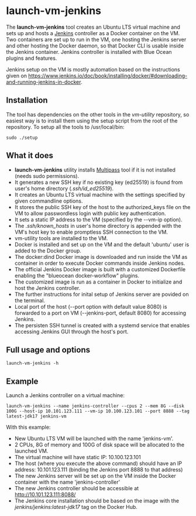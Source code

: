 # launch-vm-jenkins
The **launch-vm-jenkins** tool creates an Ubuntu LTS virtual machine and sets up and hosts a [Jenkins](https://www.jenkins.io/) controller as a Docker container on the VM.
Two containers are set up to run in the VM, one hosting the Jenkins server and other hosting the Docker daemon, so that Docker CLI is usable inside the Jenkins container.
Jenkins controller is installed with Blue Ocean plugins and features.

Jenkins setup on the VM is mostly automation based on the instructions given on https://www.jenkins.io/doc/book/installing/docker/#downloading-and-running-jenkins-in-docker.

## Installation
The tool has dependencies on the other tools in the *vm-utility* repository, so easiest way is to install them using the setup script from the root of the repository.
To setup all the tools to /usr/local/bin:
```
sudo ./setup
```

## What it does
* **launch-vm-jenkins** utility installs [Multipass](https://multipass.run/) tool if it is not installed (needs sudo permissions).
* It generates a new SSH key if no existing key (ed25519) is found from user's home directory (*.ssh/id_ed25519*).
* It creates an Ubuntu LTS virtual machine with the settings specified by given commandline options.
* It stores the public SSH key of the host to the authorized_keys file on the VM to allow passwordless login with public key authentication.
* It sets a static IP address to the VM (specified by the --vm-ip option).
* The *.ssh/known_hosts* in user's home directory is appended with the VM's host key to enable promptless SSH connection to the VM.
* vm-utility tools are installed to the VM.
* Docker is installed and set up on the VM and the default 'ubuntu' user is added to the Docker group.
* The docker:dind Docker image is downloaded and run inside the VM as container in order to execute Docker commands inside Jenkins nodes.
* The official Jenkins Docker image is built with a customized Dockerfile enabling the "blueocean docker-workflow" plugins.
* The customized image is run as a container in Docker to initialize and host the Jenkins controller.
* The further instructions for inital setup of Jenkins server are povided on the terminal.
* Local port of the host (--port option with default value 8080) is forwarded to a port on VM (--jenkins-port, default 8080) for accessing Jenkins.
* The persisten SSH tunnel is created with a systemd service that enables accessing Jenkins GUI through the host's port.

## Full usage and options
```
launch-vm-jenkins -h
```
## Example
Launch a Jenkins controller on a virtual machine:
```
launch-vm-jenkins --name jenkins-controller --cpus 2 --mem 8G --disk 100G --host-ip 10.101.123.111 --vm-ip 10.100.123.101 --port 8888 --tag latest-jdk17 jenkins-vm
```
With this example:
* New Ubuntu LTS VM will be launched with the name 'jenkins-vm'.
* 2 CPUs, 8G of memory and 100G of disk space will be allocated to the launched VM.
* The virtual machine will have static IP: 10.100.123.101
* The host (where you execute the above command) should have an IP address: 10.101.123.111 (binding the Jenkins port 8888 to that address)
* The new Jenkins server will be set up on the VM inside the Docker container with the name 'jenkins-controller'
* The new Jenkins controller should be accessible at http://10.101.123.111:8088/
* The Jenkins core installation should be based on the image with the *jenkins/jenkins:latest-jdk17* tag on the Docker Hub.
